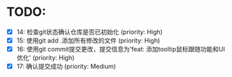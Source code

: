 # TODO:

- [x] 14: 检查git状态确认仓库是否已初始化 (priority: High)
- [x] 15: 使用git add .添加所有修改的文件 (priority: High)
- [x] 16: 使用git commit提交更改，提交信息为'feat: 添加tooltip鼠标跟随功能和UI优化' (priority: High)
- [x] 17: 确认提交成功 (priority: Medium)
